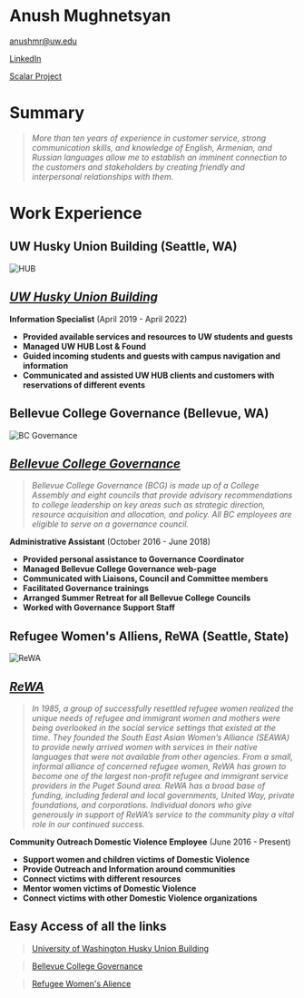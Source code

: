 # Anush Mughnetsyan

anushmr@uw.edu

[LinkedIn](http://www.linkedin.com/in/anushmr)

[Scalar Project](https://scalar.usc.edu/works/digital-portfolio-anush-mughnetsyan/index)


# Summary

>_More than ten years of experience in customer service, strong communication skills, and knowledge of English, Armenian, and Russian languages allow me to establish an imminent connection to the customers and stakeholders by creating friendly and interpersonal relationships with them._

# Work Experience

## **UW Husky Union Building** (Seattle, WA)
![HUB](https://encrypted-tbn0.gstatic.com/images?q=tbn:ANd9GcRU9gxdKgclv4uMM_VD75gd-G9IlDsVEAuNqg&usqp=CAU)

## *[UW Husky Union Building](https://hub.washington.edu)*

**Information Specialist** (April 2019 - April 2022)

- **Provided available services and resources to UW students and guests** 
- **Managed UW HUB Lost & Found**   
- **Guided incoming students and guests with campus navigation and information**
- **Communicated and assisted UW HUB clients and customers with reservations of different events**


## **Bellevue College Governance** (Bellevue, WA)
![BC Governance](https://forms.bellevuecollege.edu/governance/wp-content/uploads/sites/18/2018/08/BC-Governance-Let-Your-Voice-Be-Heard-image-300x300-1.png)

## *[Bellevue College Governance](https://www.bellevuecollege.edu/governance/)*

>_Bellevue College Governance (BCG) is made up of a College Assembly and eight councils that provide advisory recommendations to college leadership on key areas such as strategic direction, resource acquisition and allocation, and policy. All BC employees are eligible to serve on a governance council._

**Administrative Assistant** (October 2016 - June 2018)

- **Provided personal assistance to Governance Coordinator**
- **Managed Bellevue College Governance web-page**
- **Communicated with Liaisons, Council and Committee members**
- **Facilitated Governance trainings**
- **Arranged Summer Retreat for all Bellevue College Councils**
- **Worked with Governance Support Staff**


## **Refugee Women's Alliens, ReWA** (Seattle, State)
![ReWA](https://www.rewa.org/wp-content/uploads/2022/01/ReWA-logo-transluscent.png)


## *[ReWA](https://www.rewa.org/)*
>_In 1985, a group of successfully resettled refugee women realized the unique needs of refugee and immigrant women and mothers were being overlooked in the social service settings that existed at the time. They founded the South East Asian Women’s Alliance (SEAWA) to provide newly arrived women with services in their native languages that were not available from other agencies. From a small, informal alliance of concerned refugee women, ReWA has grown to become one of the largest non-profit refugee and immigrant service providers in the Puget Sound area.
ReWA has a broad base of funding, including federal and local governments, United Way, private foundations, and corporations. Individual donors who give generously in support of ReWA’s service to the community play a vital role in our continued success._

**Community Outreach Domestic Violence Employee** (June 2016 - Present)

- **Support women and children victims of Domestic      Violence**
- **Provide Outreach and Information around             communities**
- **Connect victims with different resources**
- **Mentor women victims of Domestic Violence**
- **Connect victims with other Domestic Violence        organizations**


## **Easy Access of all the links**

> [University of Washington Husky Union Building](https://hub.washington.edu/)

> [Bellevue College Governance](https://www.bellevuecollege.edu/governance/)

>[Refugee Women's Alience](https://www.rewa.org/)